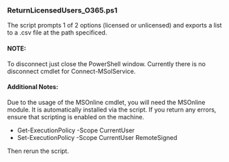 ### ReturnLicensedUsers_O365.ps1
The script prompts 1 of 2 options (licensed or unlicensed) and exports a list to a .csv file at the path specificed.

#### NOTE: 
To disconnect just close the PowerShell window. Currently there is no disconnect cmdlet for Connect-MSolService.

#### Additional Notes:
Due to the usage of the MSOnline cmdlet, you will need the MSOnline module. It is automatically installed via the script.
If you return any errors, ensure that scripting is enabled on the machine.

- Get-ExecutionPolicy -Scope CurrentUser
- Set-ExecutionPolicy -Scope CurrentUser RemoteSigned

Then rerun the script.
